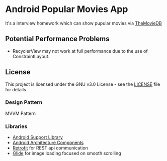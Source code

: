 # Android Popular Movies App

It's a interview homework which can show pupular movies via [TheMovieDB][1]


## Potential Performance Problems

* RecyclerView may not work at full performance due to the use of ConstraintLayout.


## License

This project is licensed under the GNU v3.0 License - see the [LICENSE][2] file for details


### Design Pattern
MVVM Pattern


### Libraries
* [Android Support Library][support-lib]
* [Android Architecture Components][arch]
* [Retrofit][retrofit] for REST api communication
* [Glide][glide] for image loading focused on smooth scrolling


[support-lib]: https://developer.android.com/topic/libraries/support-library/index.html
[arch]: https://developer.android.com/arch
[retrofit]: http://square.github.io/retrofit
[glide]: https://github.com/bumptech/glide

[1]: https://www.themoviedb.org/
[2]: https://github.com/aligedizx/android-popular-movies-app/blob/master/LICENSE
